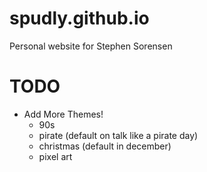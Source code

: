 # spudly.github.io

Personal website for Stephen Sorensen

# TODO

* Add More Themes!
  * 90s
  * pirate (default on talk like a pirate day)
  * christmas (default in december)
  * pixel art
